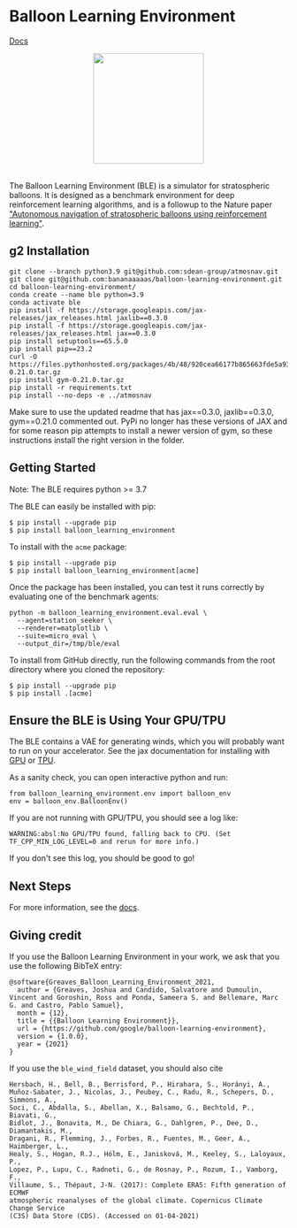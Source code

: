 # Balloon Learning Environment
[Docs][docs]

<div align="center">
  <img src="https://github.com/google/balloon-learning-environment/blob/master/docs/imgs/ble_logo_small.png?raw=True"
       height="200px">
  <br><br>
</div>

The Balloon Learning Environment (BLE) is a simulator for stratospheric
balloons. It is designed as a benchmark environment for deep reinforcement
learning algorithms, and is a followup to the Nature paper
["Autonomous navigation of stratospheric balloons using reinforcement learning"](https://www.nature.com/articles/s41586-020-2939-8).


## g2 Installation

```
git clone --branch python3.9 git@github.com:sdean-group/atmosnav.git
git clone git@github.com:bananaaaaas/balloon-learning-environment.git
cd balloon-learning-environment/
conda create --name ble python=3.9
conda activate ble
pip install -f https://storage.googleapis.com/jax-releases/jax_releases.html jaxlib==0.3.0
pip install -f https://storage.googleapis.com/jax-releases/jax_releases.html jax==0.3.0
pip install setuptools==65.5.0
pip install pip==23.2
curl -O https://files.pythonhosted.org/packages/4b/48/920cea66177b865663fde5a9390a59de0ef3b642ad98106ac1d8717d7005/gym-0.21.0.tar.gz 
pip install gym-0.21.0.tar.gz
pip install -r requirements.txt
pip install --no-deps -e ../atmosnav
```

Make sure to use the updated readme that has jax==0.3.0, jaxlib==0.3.0, gym==0.21.0 commented out. PyPi no longer has these versions of JAX and for some reason pip attempts to install a newer version of gym, so these instructions install the right version in the folder.


## Getting Started

Note: The BLE requires python >= 3.7

The BLE can easily be installed with pip:

```
$ pip install --upgrade pip
$ pip install balloon_learning_environment
```

To install with the `acme` package:

```
$ pip install --upgrade pip
$ pip install balloon_learning_environment[acme]
```

Once the package has been installed, you can test it runs correctly by
evaluating one of the benchmark agents:

```
python -m balloon_learning_environment.eval.eval \
  --agent=station_seeker \
  --renderer=matplotlib \
  --suite=micro_eval \
  --output_dir=/tmp/ble/eval
```

To install from GitHub directly, run the following commands from the root
directory where you cloned the repository:

```
$ pip install --upgrade pip
$ pip install .[acme]
```

## Ensure the BLE is Using Your GPU/TPU

The BLE contains a VAE for generating winds, which you will probably want
to run on your accelerator. See the jax documentation for installing with
[GPU](https://github.com/google/jax#pip-installation-gpu-cuda) or
[TPU](https://github.com/google/jax#pip-installation-google-cloud-tpu).

As a sanity check, you can open interactive python and run:

```
from balloon_learning_environment.env import balloon_env
env = balloon_env.BalloonEnv()
```

If you are not running with GPU/TPU, you should see a log like:

```
WARNING:absl:No GPU/TPU found, falling back to CPU. (Set TF_CPP_MIN_LOG_LEVEL=0 and rerun for more info.)
```

If you don't see this log, you should be good to go!

## Next Steps

For more information, see the [docs][docs].

## Giving credit

If you use the Balloon Learning Environment in your work, we ask that you use
the following BibTeX entry:

```
@software{Greaves_Balloon_Learning_Environment_2021,
  author = {Greaves, Joshua and Candido, Salvatore and Dumoulin, Vincent and Goroshin, Ross and Ponda, Sameera S. and Bellemare, Marc G. and Castro, Pablo Samuel},
  month = {12},
  title = {{Balloon Learning Environment}},
  url = {https://github.com/google/balloon-learning-environment},
  version = {1.0.0},
  year = {2021}
}
```

If you use the `ble_wind_field` dataset, you should also cite

```
Hersbach, H., Bell, B., Berrisford, P., Hirahara, S., Horányi, A.,
Muñoz‐Sabater, J., Nicolas, J., Peubey, C., Radu, R., Schepers, D., Simmons, A.,
Soci, C., Abdalla, S., Abellan, X., Balsamo, G., Bechtold, P., Biavati, G.,
Bidlot, J., Bonavita, M., De Chiara, G., Dahlgren, P., Dee, D., Diamantakis, M.,
Dragani, R., Flemming, J., Forbes, R., Fuentes, M., Geer, A., Haimberger, L.,
Healy, S., Hogan, R.J., Hólm, E., Janisková, M., Keeley, S., Laloyaux, P.,
Lopez, P., Lupu, C., Radnoti, G., de Rosnay, P., Rozum, I., Vamborg, F.,
Villaume, S., Thépaut, J-N. (2017): Complete ERA5: Fifth generation of ECMWF
atmospheric reanalyses of the global climate. Copernicus Climate Change Service
(C3S) Data Store (CDS). (Accessed on 01-04-2021)
```


[docs]: https://balloon-learning-environment.readthedocs.io/en/latest/
